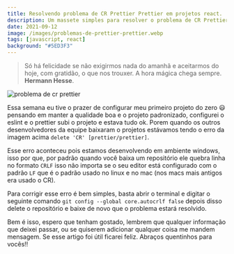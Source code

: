```yaml
---
title: Resolvendo problema de CR Prettier Prettier em projetos react.
description: Um massete simples para resolver o problema de CR Prettier Prettier em projetos react.
date: 2021-09-12
image: /images/problemas-de-prettier-prettier.webp
tags: [javascript, react]
background: "#5ED3F3"
---
```


> Só há felicidade se não exigirmos nada do amanhã e aceitarmos do hoje, com gratidão, o que nos trouxer. A hora mágica chega sempre. **Hermann Hesse**.

![problema de cr prettier](/images/problemas-de-prettier-prettier.webp)

Essa semana eu tive o prazer de configurar meu primeiro projeto do zero 😃 pensando em manter a qualidade boa e o projeto padronizado, configurei o eslint e o prettier subi o projeto e estava tudo ok. Porem quando os outros desenvolvedores da equipe baixaram o projetos estávamos tendo o erro da imagem acima `delete 'CR' [prettier/prettier]`.

Esse erro aconteceu pois estamos desenvolvendo em ambiente windows, isso por que, por padrão quando você baixa um repositório ele quebra linha no formato `CRLF` isso não importa se o seu editor está configurado com o padrão `LF` que é o padrão usado no linux e no mac (nos macs mais antigos era usado o CR).

Para corrigir esse erro é bem simples, basta abrir o terminal e digitar o seguinte comando `git config --global core.autocrlf false` depois disso delete o repositório e baixe de novo que o problema estará resolvido.

Bem é isso, espero que tenham gostado, lembrem que qualquer informação que deixei passar, ou se quiserem adicionar qualquer coisa me mandem mensagem. Se esse artigo foi útil ficarei feliz. Abraços quentinhos para vocês!!
